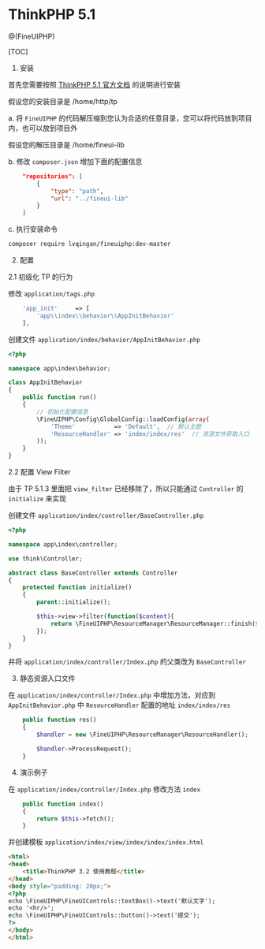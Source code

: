 # ThinkPHP 5.1

@(FineUIPHP)

[TOC]

1. 安装

首先您需要按照 [ThinkPHP 5.1 官方文档](https://www.kancloud.cn/manual/thinkphp5_1/353948) 的说明进行安装

假设您的安装目录是 /home/http/tp

a. 将 `FineUIPHP` 的代码解压缩到您认为合适的任意目录，您可以将代码放到项目内，也可以放到项目外

假设您的解压目录是 /home/fineui-lib

b. 修改 `composer.json` 增加下面的配置信息

```json
    "repositories": [
        {
            "type": "path",
            "url": "../fineui-lib"
        }
    ]
```

c. 执行安装命令
```bash
composer require lvqingan/fineuiphp:dev-master
```

2. 配置

2.1 初级化 TP 的行为

修改 `application/tags.php`

```php
    'app_init'     => [
        'app\\index\\behavior\\AppInitBehavior'
    ],
```

创建文件 `application/index/behavior/AppInitBehavior.php`

```php
<?php

namespace app\index\behavior;

class AppInitBehavior
{
    public function run()
    {
        // 初始化配置信息
        \FineUIPHP\Config\GlobalConfig::loadConfig(array(
            'Theme'           => 'Default',  // 默认主题
            'ResourceHandler' => 'index/index/res'  // 资源文件获取入口
        ));
    }
}
```

2.2 配置 View Filter

由于 TP 5.1.3 里面把 `view_filter` 已经移除了，所以只能通过 `Controller` 的 `initialize` 来实现

创建文件 `application/index/controller/BaseController.php`

```php
<?php

namespace app\index\controller;

use think\Controller;

abstract class BaseController extends Controller
{
    protected function initialize()
    {
        parent::initialize();

        $this->view->filter(function($content){
            return \FineUIPHP\ResourceManager\ResourceManager::finish($content);
        });
    }
}

```

并将 `application/index/controller/Index.php` 的父类改为 `BaseController`

3. 静态资源入口文件

在 `application/index/controller/Index.php` 中增加方法，对应到 `AppInitBehavior.php` 中 `ResourceHandler` 配置的地址
`index/index/res`

```php
    public function res()
    {
        $handler = new \FineUIPHP\ResourceManager\ResourceHandler();

        $handler->ProcessRequest();
    }
```

4. 演示例子

在 `application/index/controller/Index.php` 修改方法 `index`

```php
    public function index()
    {
        return $this->fetch();
    }
```

并创建模板 `application/index/view/index/index/index.html`

```html
<html>
<head>
    <title>ThinkPHP 3.2 使用教程</title>
</head>
<body style="padding: 20px;">
<?php
echo \FineUIPHP\FineUIControls::textBox()->text('默认文字');
echo '<hr/>';
echo \FineUIPHP\FineUIControls::button()->text('提交');
?>
</body>
</html>
```
